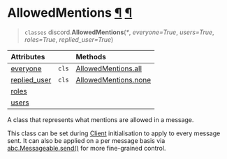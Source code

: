 # AllowedMentions [¶](https://discordpy.readthedocs.io/en/stable/api.html#allowedmentions) [¶](https://discordpy.readthedocs.io/en/stable/api.html#allowedmentions)

> `classes` discord.**AllowedMentions**(_*_, _everyone=True_, _users=True_, _roles=True_, _replied_user=True_)

**Attributes** | | **Methods**
:--- | ---: | :---
[everyone](./everyone) | `cls` | [AllowedMentions.all](./AllowedMentions.all)
[replied_user](./replied_user) | `cls` | [AllowedMentions.none](./AllowedMentions.none)
[roles](./roles) | |
[users](./users) | |

A class that represents what mentions are allowed in a message.

This class can be set during [Client](discord/Clients/Client/Client) initialisation to apply to every message sent. It can also be applied on a per message basis via [abc.Messageable.send()](discord/Abstract%20Base%20Classes/Messageable/send) for more fine-grained control.

